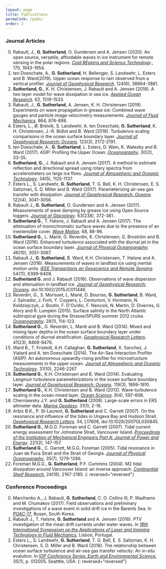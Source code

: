 ```yaml
---
layout: page
title: Publications
permalink: /pubs/
order: 2
---
```


### Journal Articles

0. Rabault, J., **G. Sutherland**, O. Gundersen and A. Jensen (2020). An open source, versatile, affordable waves in ice instrument for remote sensing in the polar regions. [*Cold REgions and Science Technology*](link)., 170, 1943-1954.
0. ten Doeschate, A., **G. Sutherland**, H. Bellenger, S. Landwehr, L. Esters and B. Ward(2019). Upper ocean response to rain observed from a vertical profiler. [*Journal of Geophysical Research*](link). 124(6), 36664-3881.
0. **Sutherland, G.**, K. H. Christensen, J. Rabault and A. Jensen (2019). A two layer model for wave dissipation in sea ice. [*Applied Ocean Research*](link). 62, 1519-1533.
0. Rabault, J., **G. Sutherland**, A. Jensen, K. H. Christensen (2019). Experiments on wave propagation in grease ice: Combined wave gauges and particle image velocimetry measurements. [*Journal of Fluid Mechanics*](link). 864, 876-898.
0. Esters, L., &#x00D8;. Breivik, S. Landwehr, A. ten Doeschate, **G. Sutherland**, K. H. Christensen, J.-R. Bidlot and B. Ward (2018). Turbulence scaling comparisons in the ocean surface boundary layer. [*Journal of Geophysical Research: Oceans*](https://agupubs.onlinelibrary.wiley.com/doi/10.1002/2017JC013525). 123(3), 2172-2191.
0. ten Doeschate, A., **G. Sutherland**, L. Esters, D. Wain, K. Walesby and B. Ward (2017). ASIP: Profiling the Upper Ocean. [*Oceanography*](http://www.tos.org/oceanography/article/asip-profiling-the-upper-ocean). 30(2), 33-35.
0. **Sutherland, G.**, J. Rabault and A. Jensen (2017). A method to estimate reflection and directional spread using rotary spectra from accelerometers on large ice floes. [*Journal of Atmospheric and Oceanic Technology*](http://journals.ametsoc.org/doi/abs/10.1175/JTECH-D-16-0219.1). 34(5), 1125-1137.
0. Esters L., S. Landwehr, **G. Sutherland**, T. G. Bell, K. H. Christensen, E. S. Saltzman, S. D. Miller and B. Ward (2017). Parameterizing air-sea gas transfer with dissipation. [*Journal of Geophysical Research: Oceans*](http://onlinelibrary.wiley.com/doi/10.1002/2016JC012088/full). 122(4), 3041-3056.
0. Rabault J., **G. Sutherland**, O. Gundersen and A. Jensen (2017). Measurements of wave damping by grease ice using Open Source loggers. [*Journal of Glaciology*](https://www.cambridge.org/core/journals/journal-of-glaciology/article/div-classtitlemeasurements-of-wave-damping-by-a-grease-ice-slick-in-svalbard-using-off-the-shelf-sensors-and-open-source-electronicsdiv/379C4B7F67CC03283E2AE0D7FAF68F34). 63(238), 372-381.
0. **Sutherland G.**, T. Halsne, J. Rabault and A. Jensen (2017). The attenuation of monochromatic surface waves due to the presence of an inextensible cover. [*Wave Motion*](http://www.sciencedirect.com/science/article/pii/S0165212516301202). 68, 88-96.
0. **Sutherland G.**, L. Mari&#x00E9;, G. Reverdin, K. Christensen, G. Brostr&#x00F6;m and B. Ward (2016). Enhanced turbulence associated with the diurnal jet in the ocean surface boundary layer. [*Journal of Physical Oceanography*](http://journals.ametsoc.org/doi/abs/10.1175/JPO-D-15-0172.1). 46(10), 3051-3067.
0. Rabault J., **G. Sutherland**, B. Ward, K.H. Christensen, T. Halsne and A. Jensen (2016). Measurements of waves in
  landfast ice using inertial motion units. [*IEEE Transactions on Geoscience and Remote Sensing*](http://ieeexplore.ieee.org/document/7513396/). 54(11), 6399-6408.
0. **Sutherland G.** and J. Rabault (2016). Observations of wave dispersion and attenuation in landfast ice. [*Journal of Geophysical Research: Oceans*](http://onlinelibrary.wiley.com/doi/10.1002/2015JC011446/full). doi:10.1002/2015JC011446.
0. Reverdin, G., S. Morisset, L. Mari&#x00E9;, D. Bourras, **G. Sutherland**, B. Ward, J. Salvador, J. Font, Y. Cuypers, L. Centurioni, V. Hormann, N. Koldziejczyk, J. Boutin, F. D'Ovidio, F. Nencioli, N. Martin, D. Diverres, G. Alory and R. Lumpkin (2015). Surface salinity in the North Atlantic subtropical gyre during the Strasse/SPURS summer 2012 cruise. [*Oceanography*](http://tos.org/oceanography/article/surface-salinity-in-the-north-atlantic-subtropical-gyre-during-the-strasse-). 28(1), 114-123.
0. **Sutherland G.**, G. Reverdin, L. Mari&#x00E9; and B. Ward (2014). Mixed and mixing layer depths in the ocean surface boundary layer under conditions of diurnal stratification. [*Geophysical Research Letters*](http://onlinelibrary.wiley.com/doi/10.1002/2014GL061939/full). 41(23), 8469-8476.
0. Ward B., T. Fristedt, A.H. Callaghan, **G. Sutherland**, X. Sanchez, J. Vialard and A. ten Doeschate (2014). The Air-Sea Interaction Profiler (ASIP): An autonomous upwardly-rising profiler for microstructure measurements in the upper ocean. [*Journal of Atmospheric and Oceanic Technology*](http://journals.ametsoc.org/doi/abs/10.1175/JTECH-D-14-00010.1). 31(10), 2246-2267
0. **Sutherland G.**, K.H. Christensen and B. Ward (2014). Evaluating Langmuir turbulence parameterizations in the ocean surface boundary layer. [*Journal of Geophysical Research: Oceans*](http://onlinelibrary.wiley.com/doi/10.1002/2013JC009537/full). 119(3), 1899-1910.
0. **Sutherland G.**, K.H. Christensen and B. Ward (2013). Wave-turbulence scaling in the ocean mixed layer. [*Ocean Science*](http://www.ocean-sci.net/9/597/2013/os-9-597-2013.html). 9(4), 597-608.
0. Cherniawsky J.Y. and **G. Sutherland** (2008). Large-scale errors in ERS altimeter data. [*Marine Geodesy*](http://www.tandfonline.com/doi/abs/10.1080/01490410701812212). 31(1), 2-16.
0. Arbic B.K., P. St-Laurent, **G. Sutherland** and C. Garrett (2007). On the resonance and influence of the tides in Ungava Bay and Hudson Strait. [*Geophysical Research Letters*](http://onlinelibrary.wiley.com/doi/10.1029/2007GL030845/full). 34, L17606, doi:10.1029/2007GL030845.
0. **Sutherland G.**, M.G.G. Foreman and C. Garrett (2007). Tidal current energy assessment for Johnstone Strait, Vancouver Island. [*Proceedings of the Institution of Mechanical Engineers Part A: Journal  of Power and Energy*](http://journals.sagepub.com/doi/abs/10.1243/09576509JPE338). 221(2), 147-157.
0. **Sutherland G.**, C. Garrett, M.G.G. Foreman (2005).  Tidal resonance in Juan de Fuca Strait and the Strait of Georgia. [*Journal of Physical Oceanography*](http://journals.ametsoc.org/doi/abs/10.1175/JPO2738.1), 35(7), 1279-1286.
0. Foreman M.G.G., **G. Sutherland**, P.F. Cummins (2004).  M2 tidal dissipation around Vancouver Island: an inverse approach.  [*Continential Shelf Research*](http://www.sciencedirect.com/science/article/pii/S0278434304001700), 24(18), 2167-2185.
{: reversed="reversed"}

### Conference Proceedings
0. Marchenko A., J. Rabault, **G. Sutherland**, C. O. Collins III, P. Wadhams and M. Chumakov (2017). Field observations and preliminary investigations of a wave event in solid drift ice in the Barents Sea. In [*POAC-17*](https://folk.uio.no/jeanra/Research/POAC2017_Wave_Event.pdf), Busan, South Korea.
0. Rabault J., T. Halsne, **G. Sutherland** and A. Jensen (2016). PTV investigation of the mean drift currents under water waves. In [*18th International Symposium on the Applications of Laser and Imaging Technology in Fluid Mechanics*](http://ltces.dem.ist.utl.pt/lxlaser/lxlaser2016/finalworks2016/papers/03.16_5_168paper.pdf), Lisbon, Portugal.
0. Esters L., S. Landwehr, **G. Sutherland**, T. G. Bell, E. S. Saltzman, K. H. Christensen, S. D. Miller and B. Ward (2016). The relationship between ocean surface turbulence and air-sea gas transfer velocity: An in-situ evalution. In [*IOP Conference Series: Earth and Environmental Science*](http://iopscience.iop.org/article/10.1088/1755-1315/35/1/012005), 35(1), p. 012005. Seatttle, USA.
 {: reversed="reversed"}

<!-- ### Non-refereed -->
<!-- 0. Foreman, M.G.G., L. Beauchemin, J.Y. Cherniawsky, M. A. P&#x00E9;a, P. F. Cummins, and **G. Sutherland** (2005). A review of models -->
<!--  in support of oil and gas exploration off the north coast of British Columbia. *Can. Tech. Rep. Fish. Aquat. Sci.* 2712: v + 58p. -->
<!-- 0. Rohr K.M.M. and **G. Sutherland** (2002).  A Reconnaissance AVO Study of the Queen Charlotte Basin. *CEOR Report 2002-3*.  -->
<!-- {: reversed="reversed"} -->
